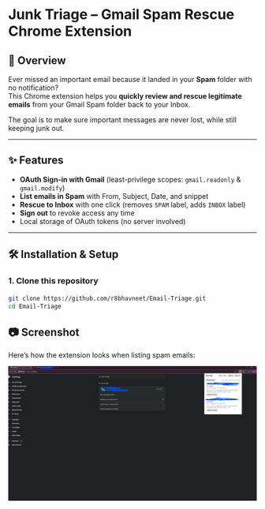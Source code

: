 # Junk Triage – Gmail Spam Rescue Chrome Extension

## 📌 Overview
Ever missed an important email because it landed in your **Spam** folder with no notification?  
This Chrome extension helps you **quickly review and rescue legitimate emails** from your Gmail Spam folder back to your Inbox.

The goal is to make sure important messages are never lost, while still keeping junk out.

---

## ✨ Features
- **OAuth Sign-in with Gmail** (least-privilege scopes: `gmail.readonly` & `gmail.modify`)
- **List emails in Spam** with From, Subject, Date, and snippet
- **Rescue to Inbox** with one click (removes `SPAM` label, adds `INBOX` label)
- **Sign out** to revoke access any time
- Local storage of OAuth tokens (no server involved)

---

## 🛠️ Installation & Setup

### 1. Clone this repository
```bash
git clone https://github.com/r8bhavneet/Email-Triage.git
cd Email-Triage
```


## 📷 Screenshot

Here’s how the extension looks when listing spam emails:

![Extension popup showing spam emails](Testing/Test_1.png)
